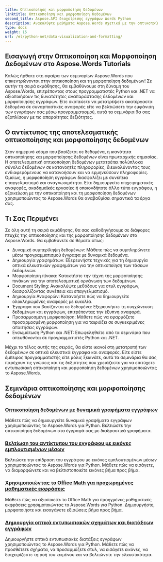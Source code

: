 ```yaml
---
title: Οπτικοποίηση και μορφοποίηση δεδομένων
linktitle: Οπτικοποίηση και μορφοποίηση δεδομένων
second_title: Aspose.API διαχείρισης εγγράφων Words Python
description: Ανακαλύψτε μαθήματα Aspose.Words σχετικά με την οπτικοποίηση και τη μορφοποίηση δεδομένων σε Python και .NET. Μάθετε να παρουσιάζετε δεδομένα αποτελεσματικά, να δημιουργείτε εκπληκτικές αναφορές και να μορφοποιείτε έγγραφα μέσω προγραμματισμού.
type: docs
weight: 15
url: /el/python-net/data-visualization-and-formatting/
---
```


## Εισαγωγή στην Οπτικοποίηση και Μορφοποίηση Δεδομένων στο Aspose.Words Tutorials

Καλώς ήρθατε στη σφαίρα των σεμιναρίων Aspose.Words που επικεντρώνονται στην οπτικοποίηση και τη μορφοποίηση δεδομένων! Σε αυτήν τη σειρά εκμάθησης, θα εμβαθύνουμε στη δύναμη του Aspose.Words, επιτρέποντας στους προγραμματιστές Python και .NET να αξιοποιήσουν τις δυνατότητες αναπαράστασης δεδομένων και μορφοποίησης εγγράφων. Είτε σκοπεύετε να μετατρέψετε ακατέργαστα δεδομένα σε συναρπαστικές αναφορές είτε να βελτιώσετε την εμφάνιση των εγγράφων σας μέσω προγραμματισμού, αυτά τα σεμινάρια θα σας εξοπλίσουν με τις απαραίτητες δεξιότητες.

## Ο αντίκτυπος της αποτελεσματικής οπτικοποίησης και μορφοποίησης δεδομένων

Στον σημερινό κόσμο που βασίζεται σε δεδομένα, η ικανότητα οπτικοποίησης και μορφοποίησης δεδομένων είναι πρωταρχικής σημασίας. Η αποτελεσματική οπτικοποίηση δεδομένων μετατρέπει πολύπλοκα σύνολα δεδομένων σε κατανοητές πληροφορίες, διευκολύνοντας τους ενδιαφερόμενους να κατανοήσουν και να ερμηνεύσουν πληροφορίες. Ομοίως, η μορφοποίηση εγγράφων διασφαλίζει με συνέπεια επαγγελματισμό και αναγνωσιμότητα. Είτε δημιουργείτε επιχειρηματικές αναφορές, ακαδημαϊκές εργασίες ή οποιονδήποτε άλλο τύπο εγγράφου, η εξοικείωση με την οπτικοποίηση και τη μορφοποίηση δεδομένων χρησιμοποιώντας το Aspose.Words θα αναβαθμίσει σημαντικά τα έργα σας.

## Τι Σας Περιμένει

Σε όλη αυτή τη σειρά εκμάθησης, θα σας καθοδηγήσουμε σε διάφορες πτυχές της οπτικοποίησης και της μορφοποίησης δεδομένων στο Aspose.Words. Θα εμβαθύνετε σε θέματα όπως:

- Δυναμική συμπερίληψη δεδομένων: Μάθετε πώς να συμπληρώνετε μέσω προγραμματισμού έγγραφα με δυναμικά δεδομένα.
- Δημιουργία γραφημάτων: Εξερευνήστε τεχνικές για τη δημιουργία οπτικά ελκυστικών γραφημάτων για την οπτικοποίηση των τάσεων δεδομένων.
- Μορφοποίηση πίνακα: Κατακτήστε την τέχνη της μορφοποίησης πινάκων για την αποτελεσματική οργάνωση των δεδομένων.
- Document Styling: Ανακαλύψτε μεθόδους για στυλ εγγράφων, διασφαλίζοντας συνέπεια και επαγγελματισμό.
- Δημιουργία Αναφορών: Κατανοήστε πώς να δημιουργείτε ολοκληρωμένες αναφορές με ευκολία.
- Έγγραφα που βασίζονται σε δεδομένα: Εξερευνήστε τη συγχώνευση δεδομένων και εγγράφων, επιτρέποντας την έξυπνη αναφορά.
- Προσαρμοσμένη μορφοποίηση: Μάθετε πώς να εφαρμόζετε προσαρμοσμένη μορφοποίηση για να ταιριάζει σε συγκεκριμένες απαιτήσεις εγγράφων.
- Ενσωμάτωση Python και .NET: Επωφεληθείτε από τα σεμινάρια που απευθύνονται σε προγραμματιστές Python και .NET.

Μέχρι το τέλος αυτής της σειράς, θα είστε ικανοί στη μετατροπή των δεδομένων σε οπτικά ελκυστικά έγγραφα και αναφορές. Είτε είστε έμπειρος προγραμματιστής είτε μόλις ξεκινάτε, αυτά τα σεμινάρια θα σας παρέχουν τις γνώσεις και τις δεξιότητες που χρειάζεστε για να επιτύχετε εντυπωσιακή οπτικοποίηση και μορφοποίηση δεδομένων χρησιμοποιώντας το Aspose.Words.

## Σεμινάρια οπτικοποίησης και μορφοποίησης δεδομένων
### [Οπτικοποίηση δεδομένων με δυναμικά γραφήματα εγγράφων](./visualize-data-document-charts/)
Μάθετε πώς να δημιουργείτε δυναμικά γραφήματα εγγράφων χρησιμοποιώντας το Aspose.Words για Python. Βελτιώστε την οπτικοποίηση δεδομένων στα έγγραφά σας με διαδραστικά γραφήματα.
### [Βελτίωση του αντίκτυπου του εγγράφου με εικόνες εμπλουτισμένων μέσων](./document-images/)
Βελτιώστε την επίδραση του εγγράφου με εικόνες εμπλουτισμένων μέσων χρησιμοποιώντας το Aspose.Words για Python. Μάθετε πώς να εισάγετε, να διαμορφώνετε και να βελτιστοποιείτε εικόνες βήμα προς βήμα.
### [Χρησιμοποιώντας το Office Math για προχωρημένες μαθηματικές εκφράσεις](./office-math-documents/)
Μάθετε πώς να αξιοποιείτε το Office Math για προηγμένες μαθηματικές εκφράσεις χρησιμοποιώντας το Aspose.Words για Python. Δημιουργήστε, μορφοποιήστε και εισαγάγετε εξισώσεις βήμα προς βήμα.
### [Δημιουργία οπτικά εντυπωσιακών σχημάτων και διατάξεων εγγράφων](./document-shape-handling-formatting/)
Δημιουργήστε οπτικά εντυπωσιακές διατάξεις εγγράφων χρησιμοποιώντας το Aspose.Words για Python. Μάθετε πώς να προσθέτετε σχήματα, να προσαρμόζετε στυλ, να εισάγετε εικόνες, να διαχειρίζεστε τη ροή του κειμένου και να βελτιώνετε την ελκυστικότητα.